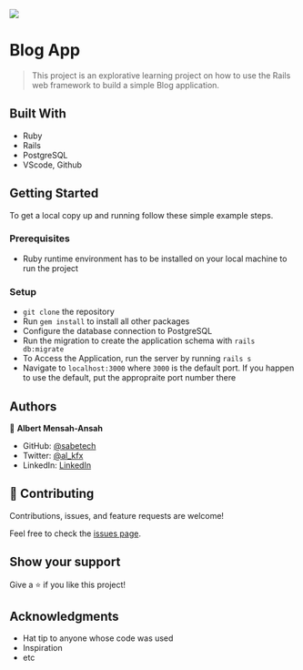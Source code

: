 ![](https://img.shields.io/badge/Microverse-blueviolet)
# Blog App

> This project is an explorative learning project on how to use the Rails web framework to build a simple Blog application.

## Built With

- Ruby
- Rails
- PostgreSQL
- VScode, Github

## Getting Started

To get a local copy up and running follow these simple example steps.

### Prerequisites
- Ruby runtime environment has to be installed on your local machine to run the project
### Setup
- `git clone` the repository
- Run `gem install` to install all other packages
- Configure the database connection to PostgreSQL
- Run the migration to create the application schema with `rails db:migrate`
- To Access the Application, run the server by running `rails s`
- Navigate to `localhost:3000` where `3000` is the default port. If you happen to use the default, put the appropraite port number there

## Authors

👤 **Albert Mensah-Ansah**

- GitHub: [@sabetech](https://github.com/sabetech)
- Twitter: [@al_kfx](https://twitter.com/al_kfx)
- LinkedIn: [LinkedIn](https://linkedin.com/in/albert-mensah-ansah)


## 🤝 Contributing

Contributions, issues, and feature requests are welcome!

Feel free to check the [issues page](../../issues/).

## Show your support

Give a ⭐️ if you like this project!

## Acknowledgments

- Hat tip to anyone whose code was used
- Inspiration
- etc
